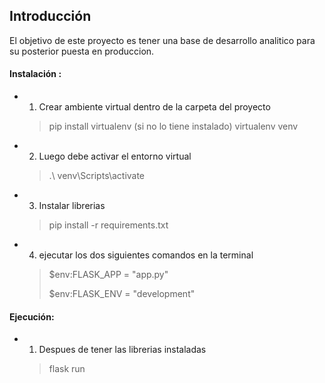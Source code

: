 ## Introducción

El objetivo de este proyecto es tener una base de desarrollo analitico para su posterior puesta en produccion.

#### Instalación :

* 1. Crear ambiente virtual dentro de la carpeta del proyecto

  > pip install virtualenv (si no lo tiene instalado)
  > virtualenv venv
  >
* 2. Luego debe activar el entorno virtual

  > .\ venv\Scripts\activate
  >
* 3. Instalar librerias

  > pip install -r requirements.txt
  >

* 4. ejecutar los dos siguientes comandos en la terminal

  > $env:FLASK_APP = "app.py" 
  >
  > $env:FLASK_ENV = "development"
  >


#### Ejecución:

* 1. Despues de tener las librerias instaladas

  > flask run
  >


